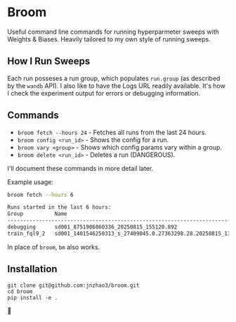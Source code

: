 # Broom

Useful command line commands for running hyperparmeter sweeps with Weights & Biases. Heavily tailored to my own style of running sweeps.

## How I Run Sweeps

Each run posseses a run group, which populates `run.group` (as described by the `wandb` API). I also like to have the Logs URL readily available. It's how I check the experiment output for errors or debugging information.

## Commands

- `broom fetch --hours 24` - Fetches all runs from the last 24 hours.
- `broom config <run_id>` - Shows the config for a run.
- `broom vary <group>` - Shows which config params vary within a group.
- `broom delete <run_id>` - Deletes a run (DANGEROUS).

I'll document these commands in more detail later.

Example usage:

```bash
broom fetch --hours 6

Runs started in the last 6 hours:
Group          Name                                                               Run ID     Logs URL                                           Time      Step     State    
--------------------------------------------------------------------------------------------------------------------------------------------------------------------------
debugging      sd001_8751906860336_20250815_155120.892                            cjvo7vgl   https://wandb.ai/jnzhao3/aorl/runs/cjvo7vgl/logs   3:51:11   0        failed   
train_fql9_2   sd001_1401546250313_s_27409045.0.27363298.28.20250815_135811.892   fyaabbg3   https://wandb.ai/jnzhao3/aorl/runs/fyaabbg3/logs   5:44:24   745000   running 
```

In place of `broom`, `bm` also works.

## Installation

```
git clone git@github.com:jnzhao3/broom.git
cd broom
pip install -e .
```

🧹